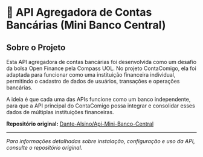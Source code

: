 # 🏦 API Agregadora de Contas Bancárias (Mini Banco Central)

## Sobre o Projeto

Esta API agregadora de contas bancárias foi desenvolvida como um desafio da bolsa Open Finance pela Compass UOL. No projeto ContaComigo, ela foi adaptada para funcionar como uma instituição financeira individual, permitindo o cadastro de dados de usuários, transações e operações bancárias.

A ideia é que cada uma das APIs funcione como um banco independente, para que a API principal do ContaComigo possa integrar e consolidar esses dados de múltiplas instituições financeiras.

**Repositório original:** [Dante-Alsino/Api-Mini-Banco-Central](https://github.com/Dante-Alsino/Api-Mini-Banco-Central)

---

*Para informações detalhadas sobre instalação, configuração e uso da API, consulte o repositório original.*



